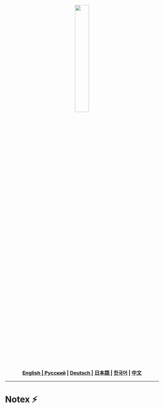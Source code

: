 <div align="center">
  <img src="assets/searching.png" width="30%"/>
</div>

<div align="center">
  <h3> <a href="https://github.com/Solrikk/Notex/blob/main/README.md"> English | <a href="https://github.com/Solrikk/Notex/blob/main/README_RU.md">Русский</a> | <a href="https://github.com/Solrikk/Notex/blob/main/README_GE.md"> Deutsch </a> | <a href="https://github.com/Solrikk/Notex/blob/main/README_JP.md"> 日本語 </a> | <a href="README_KR.md">한국어</a> | <a href="README_CN.md">中文</a> </h3>
</div>

-----------------

# Notex ⚡️
